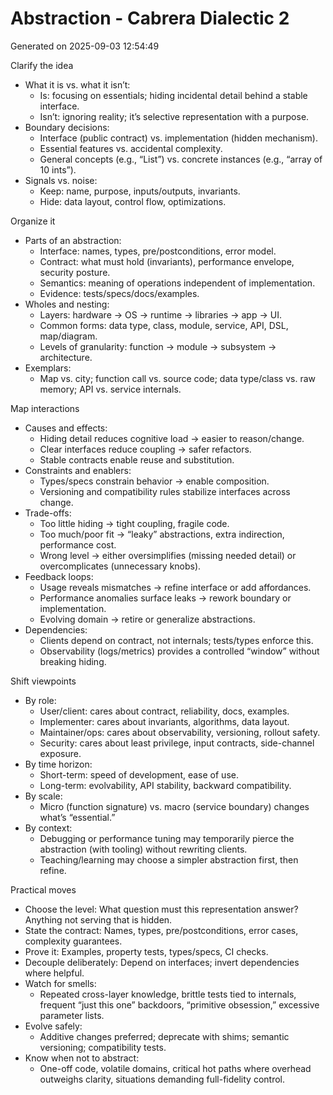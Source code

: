 # Abstraction - Cabrera Dialectic 2

Generated on 2025-09-03 12:54:49

Clarify the idea
- What it is vs. what it isn’t:
  - Is: focusing on essentials; hiding incidental detail behind a stable interface.
  - Isn’t: ignoring reality; it’s selective representation with a purpose.
- Boundary decisions:
  - Interface (public contract) vs. implementation (hidden mechanism).
  - Essential features vs. accidental complexity.
  - General concepts (e.g., “List”) vs. concrete instances (e.g., “array of 10 ints”).
- Signals vs. noise:
  - Keep: name, purpose, inputs/outputs, invariants.
  - Hide: data layout, control flow, optimizations.

Organize it
- Parts of an abstraction:
  - Interface: names, types, pre/postconditions, error model.
  - Contract: what must hold (invariants), performance envelope, security posture.
  - Semantics: meaning of operations independent of implementation.
  - Evidence: tests/specs/docs/examples.
- Wholes and nesting:
  - Layers: hardware → OS → runtime → libraries → app → UI.
  - Common forms: data type, class, module, service, API, DSL, map/diagram.
  - Levels of granularity: function → module → subsystem → architecture.
- Exemplars:
  - Map vs. city; function call vs. source code; data type/class vs. raw memory; API vs. service internals.

Map interactions
- Causes and effects:
  - Hiding detail reduces cognitive load → easier to reason/change.
  - Clear interfaces reduce coupling → safer refactors.
  - Stable contracts enable reuse and substitution.
- Constraints and enablers:
  - Types/specs constrain behavior → enable composition.
  - Versioning and compatibility rules stabilize interfaces across change.
- Trade-offs:
  - Too little hiding → tight coupling, fragile code.
  - Too much/poor fit → “leaky” abstractions, extra indirection, performance cost.
  - Wrong level → either oversimplifies (missing needed detail) or overcomplicates (unnecessary knobs).
- Feedback loops:
  - Usage reveals mismatches → refine interface or add affordances.
  - Performance anomalies surface leaks → rework boundary or implementation.
  - Evolving domain → retire or generalize abstractions.
- Dependencies:
  - Clients depend on contract, not internals; tests/types enforce this.
  - Observability (logs/metrics) provides a controlled “window” without breaking hiding.

Shift viewpoints
- By role:
  - User/client: cares about contract, reliability, docs, examples.
  - Implementer: cares about invariants, algorithms, data layout.
  - Maintainer/ops: cares about observability, versioning, rollout safety.
  - Security: cares about least privilege, input contracts, side-channel exposure.
- By time horizon:
  - Short-term: speed of development, ease of use.
  - Long-term: evolvability, API stability, backward compatibility.
- By scale:
  - Micro (function signature) vs. macro (service boundary) changes what’s “essential.”
- By context:
  - Debugging or performance tuning may temporarily pierce the abstraction (with tooling) without rewriting clients.
  - Teaching/learning may choose a simpler abstraction first, then refine.

Practical moves
- Choose the level: What question must this representation answer? Anything not serving that is hidden.
- State the contract: Names, types, pre/postconditions, error cases, complexity guarantees.
- Prove it: Examples, property tests, types/specs, CI checks.
- Decouple deliberately: Depend on interfaces; invert dependencies where helpful.
- Watch for smells:
  - Repeated cross-layer knowledge, brittle tests tied to internals, frequent “just this one” backdoors, “primitive obsession,” excessive parameter lists.
- Evolve safely:
  - Additive changes preferred; deprecate with shims; semantic versioning; compatibility tests.
- Know when not to abstract:
  - One-off code, volatile domains, critical hot paths where overhead outweighs clarity, situations demanding full-fidelity control.
